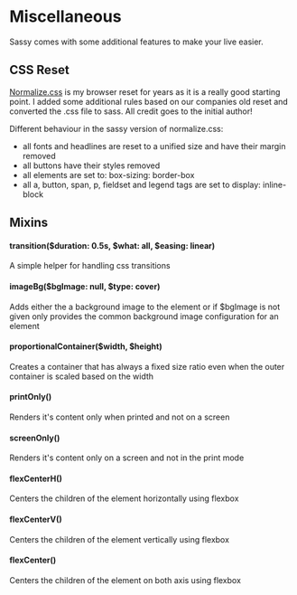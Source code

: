 # Miscellaneous 
Sassy comes with some additional features to make your live easier.

## CSS Reset
[Normalize.css](https://github.com/necolas/normalize.css) is my browser reset for years as it is a really good starting point.
I added some additional rules based on our companies old reset and converted the .css file to sass.
All credit goes to the initial author!

Different behaviour in the sassy version of normalize.css:

- all fonts and headlines are reset to a unified size and have their margin removed
- all buttons have their styles removed
- all elements are set to: box-sizing: border-box
- all a, button, span, p, fieldset and legend tags are set to display: inline-block

## Mixins
#### transition($duration: 0.5s, $what: all, $easing: linear)
A simple helper for handling css transitions

#### imageBg($bgImage: null, $type: cover)
Adds either the a background image to the element
or if $bgImage is not given only provides the common background image configuration for an element

#### proportionalContainer($width, $height)
Creates a container that has always a fixed size ratio
even when the outer container is scaled based on the width

#### printOnly()
Renders it's content only when printed and not on a screen

#### screenOnly()
Renders it's content only on a screen and not in the print mode

#### flexCenterH()
Centers the children of the element horizontally using flexbox

#### flexCenterV()
Centers the children of the element vertically using flexbox

#### flexCenter()
Centers the children of the element on both axis using flexbox